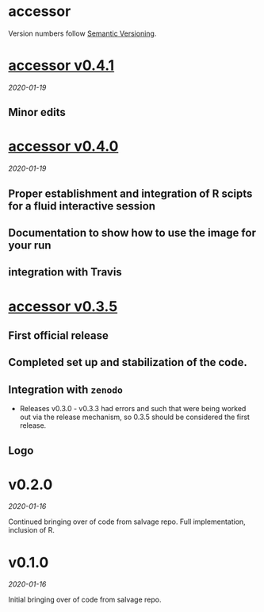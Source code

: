 # accessor

Version numbers follow [Semantic Versioning](https://semver.org/).

# [accessor v0.4.1](https://github.com/dapperstats/accessor/releases/tag/v0.4.1)
*2020-01-19*

## Minor edits

# [accessor v0.4.0](https://github.com/dapperstats/accessor/releases/tag/v0.4.0)
*2020-01-19*

## Proper establishment and integration of R scipts for a fluid interactive session

## Documentation to show how to use the image for your run

## integration with Travis

# [accessor v0.3.5](https://github.com/dapperstats/accessor/releases/tag/v0.3.5)

## First official release

## Completed set up and stabilization of the code.

## Integration with `zenodo`
* Releases v0.3.0 - v0.3.3 had errors and such that were being worked out via the release mechanism, so 0.3.5 should be considered the first release.

## Logo

# v0.2.0
*2020-01-16*

Continued bringing over of code from salvage repo.
Full implementation, inclusion of R.

# v0.1.0
*2020-01-16*

Initial bringing over of code from salvage repo.